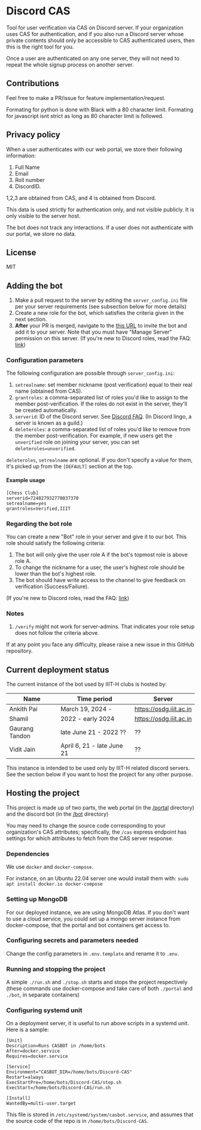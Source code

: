 # Discord CAS

Tool for user verification via CAS on Discord server. If your organization uses
CAS for authentication, and if you also run a Discord server whose private
contents should only be accessible to CAS authenticated users, then this is the
right tool for you.

Once a user are authenticated on any one server, they will not need to repeat
the whole signup process on another server.

## Contributions

Feel free to make a PR/issue for feature implementation/request.

Formating for python is done with Black with a 80 character limit.
Formating for javascript isnt strict as long as 80 character limit is followed.

## Privacy policy

When a user authenticates with our web portal, we store their following
information:

1. Full Name
1. Email
1. Roll number
1. DiscordID.

1,2,3 are obtained from CAS, and 4 is obtained from Discord.

This data is used strictly for authentication only, and not visible publicly.
It is only visible to the server host.

The bot does not track any interactions. If a user does not authenticate with
our portal, we store no data.

## License

MIT

## Adding the bot

1. Make a pull request to the server by editing the `server_config.ini` file per your server requirements (see subsection below for more details)
2. Create a new role for the bot, which satisfies the criteria given in the next section.
3. **After** your PR is merged, navigate to the [this URL](https://osdg.iiit.ac.in/casbot/discord/invite) to invite the bot and add it to your server. Note that you must have "Manage Server" permission on this server. (If you're new to Discord roles, read the FAQ:
   [link](https://support.discord.com/hc/en-us/articles/214836687-Role-Management-101))

### Configuration parameters

The following configuration are possible through `server_config.ini`:

1. `setrealname`: set member nickname (post verification) equal to their real name (obtained from CAS).
2. `grantroles`: a comma-separated list of roles you'd like to assign to the member post-verification. If the roles do not exist in the server, they'll be created automatically.
3. `serverid`: ID of the Discord server. See [Discord FAQ](https://support.discord.com/hc/en-us/articles/206346498-Where-can-I-find-my-User-Server-Message-ID-). (In Discord lingo, a server is known as a guild.)
4. `deleteroles`: a comma-separated list of roles you'd like to remove from the member post-verification. For example, if new users get the `unverified` role on joining your server, you can set `deleteroles=unverified`.

`deleteroles`, `setrealname` are optional. If you don't specify a value for them, it's picked up from the `[DEFAULT]` section at the top.

#### Example usage

```
[Chess Club]
serverid=724827932778037370
setrealname=yes
grantroles=Verified,IIIT
```

### Regarding the bot role

You can create a new "Bot" role in your server and give it to our bot. This role should satisfy the following criteria:

1. The bot will only give the user role A if the bot's topmost role is above role A.
2. To change the nickname for a user, the user's highest role should be lower than the bot's highest role.
4. The bot should have write access to the channel to give feedback on verification (Success/Failure).

(If you're new to Discord roles, read the FAQ: [link](https://support.discord.com/hc/en-us/articles/214836687-Role-Management-101))

### Notes

1. `/verify` might not work for server-admins. That indicates your role setup does not follow the criteria above.

If at any point you face any difficulty, please raise a new issue in this GitHub repository.

## Current deployment status

The current instance of the bot used by IIIT-H clubs is hosted by:

| Name           | Time period                | Server                  |
| -------------- | -------------------------- | ----------------------- |
| Ankith Pai     | March 19, 2024 -           | https://osdg.iiit.ac.in |
| Shamil         | 2022 - early 2024          | https://osdg.iiit.ac.in |
| Gaurang Tandon | late June 21 - 2022 ??     | ??                      |
| Vidit Jain     | April 6, 21 - late June 21 | ??                      |

This instance is intended to be used only by IIIT-H related discord servers. See the section below if you want to host the project for any other purpose.

## Hosting the project

This project is made up of two parts, the web portal (in the [/portal](/portal) directory) and the discord bot (in the [/bot](/bot) directory)

You may need to change the source code corresponding to your organization's CAS attributes; specifically, the `/cas` express endpoint has settings for which attributes to fetch from the CAS server response.

### Dependencies

We use `docker` and `docker-compose`.

For instance, on an Ubuntu 22.04 server one would install them with:
`sudo apt install docker.io docker-compose`

### Setting up MongoDB

For our deployed instance, we are using MongoDB Atlas. If you don't want to use a cloud service, you could set up a mongo server instance from docker-compose, that the portal and bot containers get access to.

### Configuring secrets and parameters needed

Change the config parameters in `.env.template` and rename it to `.env`.

### Running and stopping the project

A simple `./run.sh` and `./stop.sh` starts and stops the project respectively (these commands use docker-compose and take care of both `./portal` and `./bot`, in separate containers)

### Configuring systemd unit

On a deployment server, it is useful to run above scripts in a systemd unit. Here is a sample:

```
[Unit]
Description=Runs CASBOT in /home/bots
After=docker.service
Requires=docker.service

[Service]
Environment="CASBOT_DIR=/home/bots/Discord-CAS"
Restart=always
ExecStartPre=/home/bots/Discord-CAS/stop.sh
ExecStart=/home/bots/Discord-CAS/run.sh

[Install]
WantedBy=multi-user.target
```

This file is stored in `/etc/systemd/system/casbot.service`, and assumes that the source code of the repo is in `/home/bots/Discord-CAS`.
